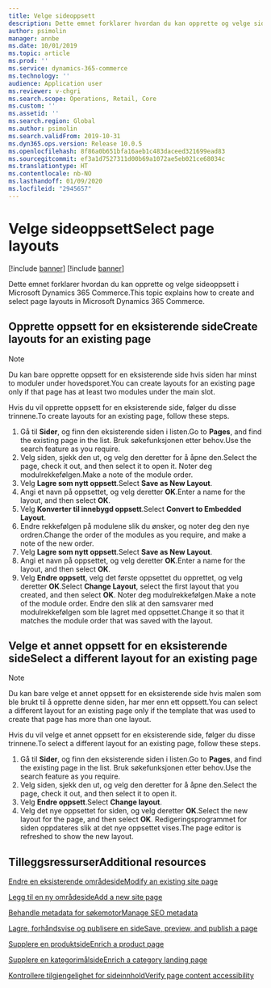 ```yaml
---
title: Velge sideoppsett
description: Dette emnet forklarer hvordan du kan opprette og velge sideoppsett i Microsoft Dynamics 365 Commerce.
author: psimolin
manager: annbe
ms.date: 10/01/2019
ms.topic: article
ms.prod: ''
ms.service: dynamics-365-commerce
ms.technology: ''
audience: Application user
ms.reviewer: v-chgri
ms.search.scope: Operations, Retail, Core
ms.custom: ''
ms.assetid: ''
ms.search.region: Global
ms.author: psimolin
ms.search.validFrom: 2019-10-31
ms.dyn365.ops.version: Release 10.0.5
ms.openlocfilehash: 8f86a0b651bfa16aeb1c483daceed321699ead83
ms.sourcegitcommit: ef3a1d7527311d00b69a1072ae5eb021ce68034c
ms.translationtype: HT
ms.contentlocale: nb-NO
ms.lasthandoff: 01/09/2020
ms.locfileid: "2945657"
---
```

# <a name="select-page-layouts"></a><span data-ttu-id="9caea-103">Velge sideoppsett</span><span class="sxs-lookup"><span data-stu-id="9caea-103">Select page layouts</span></span>

[!include [banner](includes/preview-banner.md)]
[!include [banner](includes/banner.md)]

<span data-ttu-id="9caea-104">Dette emnet forklarer hvordan du kan opprette og velge sideoppsett i Microsoft Dynamics 365 Commerce.</span><span class="sxs-lookup"><span data-stu-id="9caea-104">This topic explains how to create and select page layouts in Microsoft Dynamics 365 Commerce.</span></span>

## <a name="create-layouts-for-an-existing-page"></a><span data-ttu-id="9caea-105">Opprette oppsett for en eksisterende side</span><span class="sxs-lookup"><span data-stu-id="9caea-105">Create layouts for an existing page</span></span>

> [!NOTE]
> <span data-ttu-id="9caea-106">Du kan bare opprette oppsett for en eksisterende side hvis siden har minst to moduler under hovedsporet.</span><span class="sxs-lookup"><span data-stu-id="9caea-106">You can create layouts for an existing page only if that page has at least two modules under the main slot.</span></span>

<span data-ttu-id="9caea-107">Hvis du vil opprette oppsett for en eksisterende side, følger du disse trinnene.</span><span class="sxs-lookup"><span data-stu-id="9caea-107">To create layouts for an existing page, follow these steps.</span></span>

1. <span data-ttu-id="9caea-108">Gå til **Sider**, og finn den eksisterende siden i listen.</span><span class="sxs-lookup"><span data-stu-id="9caea-108">Go to **Pages**, and find the existing page in the list.</span></span> <span data-ttu-id="9caea-109">Bruk søkefunksjonen etter behov.</span><span class="sxs-lookup"><span data-stu-id="9caea-109">Use the search feature as you require.</span></span>
1. <span data-ttu-id="9caea-110">Velg siden, sjekk den ut, og velg den deretter for å åpne den.</span><span class="sxs-lookup"><span data-stu-id="9caea-110">Select the page, check it out, and then select it to open it.</span></span> <span data-ttu-id="9caea-111">Noter deg modulrekkefølgen.</span><span class="sxs-lookup"><span data-stu-id="9caea-111">Make a note of the module order.</span></span>
1. <span data-ttu-id="9caea-112">Velg **Lagre som nytt oppsett**.</span><span class="sxs-lookup"><span data-stu-id="9caea-112">Select **Save as New Layout**.</span></span>
1. <span data-ttu-id="9caea-113">Angi et navn på oppsettet, og velg deretter **OK**.</span><span class="sxs-lookup"><span data-stu-id="9caea-113">Enter a name for the layout, and then select **OK**.</span></span>
1. <span data-ttu-id="9caea-114">Velg **Konverter til innebygd oppsett**.</span><span class="sxs-lookup"><span data-stu-id="9caea-114">Select **Convert to Embedded Layout**.</span></span>
1. <span data-ttu-id="9caea-115">Endre rekkefølgen på modulene slik du ønsker, og noter deg den nye ordren.</span><span class="sxs-lookup"><span data-stu-id="9caea-115">Change the order of the modules as you require, and make a note of the new order.</span></span>
1. <span data-ttu-id="9caea-116">Velg **Lagre som nytt oppsett**.</span><span class="sxs-lookup"><span data-stu-id="9caea-116">Select **Save as New Layout**.</span></span>
1. <span data-ttu-id="9caea-117">Angi et navn på oppsettet, og velg deretter **OK**.</span><span class="sxs-lookup"><span data-stu-id="9caea-117">Enter a name for the layout, and then select **OK**.</span></span>
1. <span data-ttu-id="9caea-118">Velg **Endre oppsett**, velg det første oppsettet du opprettet, og velg deretter **OK**.</span><span class="sxs-lookup"><span data-stu-id="9caea-118">Select **Change Layout**, select the first layout that you created, and then select **OK**.</span></span> <span data-ttu-id="9caea-119">Noter deg modulrekkefølgen.</span><span class="sxs-lookup"><span data-stu-id="9caea-119">Make a note of the module order.</span></span> <span data-ttu-id="9caea-120">Endre den slik at den samsvarer med modulrekkefølgen som ble lagret med oppsettet.</span><span class="sxs-lookup"><span data-stu-id="9caea-120">Change it so that it matches the module order that was saved with the layout.</span></span>

## <a name="select-a-different-layout-for-an-existing-page"></a><span data-ttu-id="9caea-121">Velge et annet oppsett for en eksisterende side</span><span class="sxs-lookup"><span data-stu-id="9caea-121">Select a different layout for an existing page</span></span>

> [!NOTE]
> <span data-ttu-id="9caea-122">Du kan bare velge et annet oppsett for en eksisterende side hvis malen som ble brukt til å opprette denne siden, har mer enn ett oppsett.</span><span class="sxs-lookup"><span data-stu-id="9caea-122">You can select a different layout for an existing page only if the template that was used to create that page has more than one layout.</span></span>

<span data-ttu-id="9caea-123">Hvis du vil velge et annet oppsett for en eksisterende side, følger du disse trinnene.</span><span class="sxs-lookup"><span data-stu-id="9caea-123">To select a different layout for an existing page, follow these steps.</span></span>

1. <span data-ttu-id="9caea-124">Gå til **Sider**, og finn den eksisterende siden i listen.</span><span class="sxs-lookup"><span data-stu-id="9caea-124">Go to **Pages**, and find the existing page in the list.</span></span> <span data-ttu-id="9caea-125">Bruk søkefunksjonen etter behov.</span><span class="sxs-lookup"><span data-stu-id="9caea-125">Use the search feature as you require.</span></span>
1. <span data-ttu-id="9caea-126">Velg siden, sjekk den ut, og velg den deretter for å åpne den.</span><span class="sxs-lookup"><span data-stu-id="9caea-126">Select the page, check it out, and then select it to open it.</span></span>
1. <span data-ttu-id="9caea-127">Velg **Endre oppsett**.</span><span class="sxs-lookup"><span data-stu-id="9caea-127">Select **Change layout**.</span></span>
1. <span data-ttu-id="9caea-128">Velg det nye oppsettet for siden, og velg deretter **OK**.</span><span class="sxs-lookup"><span data-stu-id="9caea-128">Select the new layout for the page, and then select **OK**.</span></span> <span data-ttu-id="9caea-129">Redigeringsprogrammet for siden oppdateres slik at det nye oppsettet vises.</span><span class="sxs-lookup"><span data-stu-id="9caea-129">The page editor is refreshed to show the new layout.</span></span>

## <a name="additional-resources"></a><span data-ttu-id="9caea-130">Tilleggsressurser</span><span class="sxs-lookup"><span data-stu-id="9caea-130">Additional resources</span></span>

[<span data-ttu-id="9caea-131">Endre en eksisterende områdeside</span><span class="sxs-lookup"><span data-stu-id="9caea-131">Modify an existing site page</span></span>](modify-existing-page.md)

[<span data-ttu-id="9caea-132">Legg til en ny områdeside</span><span class="sxs-lookup"><span data-stu-id="9caea-132">Add a new site page</span></span>](add-new-page.md)

[<span data-ttu-id="9caea-133">Behandle metadata for søkemotor</span><span class="sxs-lookup"><span data-stu-id="9caea-133">Manage SEO metadata</span></span>](manage-seo-metadata.md)

[<span data-ttu-id="9caea-134">Lagre, forhåndsvise og publisere en side</span><span class="sxs-lookup"><span data-stu-id="9caea-134">Save, preview, and publish a page</span></span>](save-preview-publish-page.md)

[<span data-ttu-id="9caea-135">Supplere en produktside</span><span class="sxs-lookup"><span data-stu-id="9caea-135">Enrich a product page</span></span>](enrich-product-page.md)

[<span data-ttu-id="9caea-136">Supplere en kategorimålside</span><span class="sxs-lookup"><span data-stu-id="9caea-136">Enrich a category landing page</span></span>](enrich-category-page.md)

[<span data-ttu-id="9caea-137">Kontrollere tilgjengelighet for sideinnhold</span><span class="sxs-lookup"><span data-stu-id="9caea-137">Verify page content accessibility</span></span>](verify-accessibility.md)

